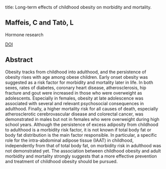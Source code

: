 title: Long-term effects of childhood obesity on morbidity and mortality.

## Maffeis, C and Tatò, L
Hormone research

<a href="https://doi.org/63462">DOI</a>

## Abstract
Obesity tracks from childhood into adulthood, and the persistence of obesity rises with age among obese children. Early onset obesity was suggested as a risk factor for morbidity and mortality later in life. In both sexes, rates of diabetes, coronary heart disease, atherosclerosis, hip fracture and gout were increased in those who were overweight as adolescents. Especially in females, obesity at late adolescence was associated with several and relevant psychosocial consequences in adulthood. Finally, a higher mortality risk for all causes of death, especially atherosclerotic cerebrovascular disease and colorectal cancer, was demonstrated in males but not in females who were overweight during high school years. Although the persistence of excess adiposity from childhood to adulthood is a morbidity risk factor, it is not known if total body fat or body fat distribution is the main factor responsible. In particular, a specific role for the intra-abdominal adipose tissue (IAAT) in childhood, independently from that of total body fat, on morbidity risk in adulthood was not demonstrated yet. The association between childhood obesity and adult morbidity and mortality strongly suggests that a more effective prevention and treatment of childhood obesity should be pursued.

